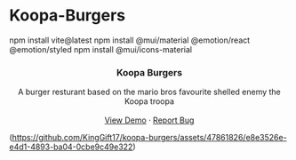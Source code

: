 # Koopa-Burgers

npm install vite@latest
npm install @mui/material @emotion/react @emotion/styled
npm install @mui/icons-material


<h3 align="center">Koopa Burgers</h3>

  <p align="center">
    A burger resturant based on the mario bros favourite shelled enemy the Koopa troopa
    <br />
    <br />
    <a href="https://koopa-burgers.vercel.app">View Demo</a>
    ·
    <a href="https://github.com/github_username/KingGift17">Report Bug</a>
  </p>
</div>

(https://github.com/KingGift17/koopa-burgers/assets/47861826/e8e3526e-e4d1-4893-ba04-0cbe9c49e322)

